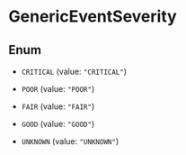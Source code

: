 

# GenericEventSeverity

## Enum


* `CRITICAL` (value: `"CRITICAL"`)

* `POOR` (value: `"POOR"`)

* `FAIR` (value: `"FAIR"`)

* `GOOD` (value: `"GOOD"`)

* `UNKNOWN` (value: `"UNKNOWN"`)



